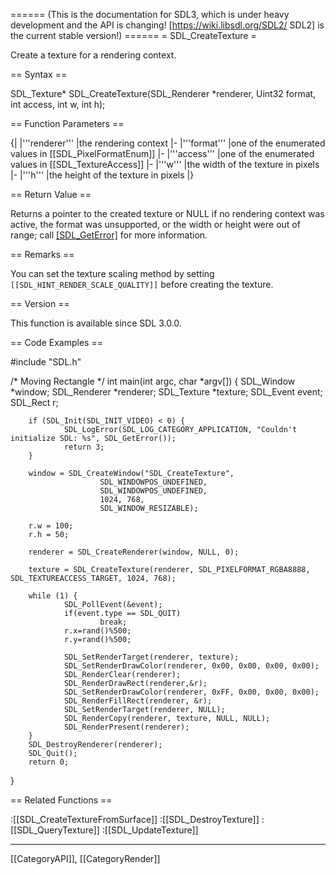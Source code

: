 ====== (This is the documentation for SDL3, which is under heavy development and the API is changing! [https://wiki.libsdl.org/SDL2/ SDL2] is the current stable version!) ======
= SDL_CreateTexture =

Create a texture for a rendering context.

== Syntax ==

<syntaxhighlight lang='c'>
SDL_Texture* SDL_CreateTexture(SDL_Renderer *renderer, Uint32 format, int access, int w, int h);
</syntaxhighlight>

== Function Parameters ==

{|
|'''renderer'''
|the rendering context
|-
|'''format'''
|one of the enumerated values in [[SDL_PixelFormatEnum]]
|-
|'''access'''
|one of the enumerated values in [[SDL_TextureAccess]]
|-
|'''w'''
|the width of the texture in pixels
|-
|'''h'''
|the height of the texture in pixels
|}

== Return Value ==

Returns a pointer to the created texture or NULL if no rendering context
was active, the format was unsupported, or the width or height were out of
range; call [[SDL_GetError]]() for more information.

== Remarks ==

You can set the texture scaling method by setting
<code>[[SDL_HINT_RENDER_SCALE_QUALITY]]</code> before creating the texture.

== Version ==

This function is available since SDL 3.0.0.

== Code Examples ==

<syntaxhighlight lang='c++'>
#include "SDL.h"

/* Moving Rectangle */
int main(int argc, char *argv[])
{
        SDL_Window *window;
        SDL_Renderer *renderer;
        SDL_Texture *texture;
        SDL_Event event;
        SDL_Rect r;

        if (SDL_Init(SDL_INIT_VIDEO) < 0) {
                SDL_LogError(SDL_LOG_CATEGORY_APPLICATION, "Couldn't initialize SDL: %s", SDL_GetError());
                return 3;
        }

        window = SDL_CreateWindow("SDL_CreateTexture",
                        SDL_WINDOWPOS_UNDEFINED,
                        SDL_WINDOWPOS_UNDEFINED,
                        1024, 768,
                        SDL_WINDOW_RESIZABLE);

        r.w = 100;
        r.h = 50;

        renderer = SDL_CreateRenderer(window, NULL, 0);

        texture = SDL_CreateTexture(renderer, SDL_PIXELFORMAT_RGBA8888, SDL_TEXTUREACCESS_TARGET, 1024, 768);

        while (1) {
                SDL_PollEvent(&event);
                if(event.type == SDL_QUIT)
                        break;
                r.x=rand()%500;
                r.y=rand()%500;

                SDL_SetRenderTarget(renderer, texture);
                SDL_SetRenderDrawColor(renderer, 0x00, 0x00, 0x00, 0x00);
                SDL_RenderClear(renderer);
                SDL_RenderDrawRect(renderer,&r);
                SDL_SetRenderDrawColor(renderer, 0xFF, 0x00, 0x00, 0x00);
                SDL_RenderFillRect(renderer, &r);
                SDL_SetRenderTarget(renderer, NULL);
                SDL_RenderCopy(renderer, texture, NULL, NULL);
                SDL_RenderPresent(renderer);
        }
        SDL_DestroyRenderer(renderer);
        SDL_Quit();
        return 0;
}

</syntaxhighlight>

== Related Functions ==

:[[SDL_CreateTextureFromSurface]]
:[[SDL_DestroyTexture]]
:[[SDL_QueryTexture]]
:[[SDL_UpdateTexture]]

----
[[CategoryAPI]], [[CategoryRender]]


